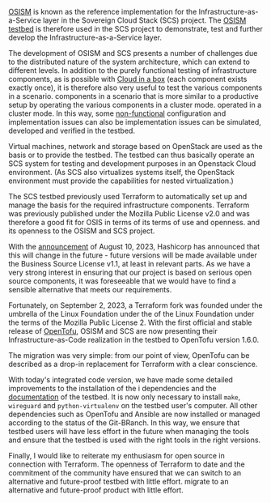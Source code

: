 
[OSISM](https://osism.github.io/) is known as the reference implementation for the Infrastructure-as-a-Service layer in the Sovereign Cloud Stack (SCS) project.
The [OSISM testbed](https://github.com/osism/testbed) is therefore used in the SCS project to demonstrate, test and further develop the Infrastructure-as-a-Service layer.

The development of OSISM and SCS presents a number of challenges due to the distributed nature of the system architecture,
which can extend to different levels. In addition to the purely functional testing of infrastructure components, as is possible with
[Cloud in a box](https://docs.scs.community/docs/iaas/guides/deploy-guide/examples/cloud-in-a-box) (each component exists exactly once), it is therefore also very useful to test the various components in a scenario.
components in a scenario that is more similar to a productive setup by operating the various components in a cluster mode.
operated in a cluster mode. In this way, some [non-functional](https://en.wikipedia.org/wiki/Non-functional_requirement) configuration and implementation issues can also be
implementation issues can be simulated, developed and verified in the testbed.

Virtual machines, network and storage based on OpenStack are used as the basis or to provide the testbed.
The testbed can thus basically operate an SCS system for testing and development purposes in an Openstack Cloud environment.
(As SCS also virtualizes systems itself, the OpenStack environment must provide the capabilities for nested virtualization.)

The SCS testbed previously used Terraform to automatically set up and manage the basis for the required infrastructure components.
Terraform was previously published under the Mozilla Public License v2.0 and was therefore a good fit for OSIS in terms of its terms of use and openness.
and its openness to the OSISM and SCS project.

With the [announcement](https://www.hashicorp.com/blog/hashicorp-adopts-business-source-license) of August 10, 2023, Hashicorp has announced that this will change in the future - future
versions will be made available under the Business Source License v1.1, at least in relevant parts.
As we have a very strong interest in ensuring that our project is based on serious open source components,
it was foreseeable that we would have to find a sensible alternative that meets our requirements.

Fortunately, on September 2, 2023, a Terraform fork was founded under the umbrella of the Linux Foundation under the
of the Linux Foundation under the terms of the Mozilla Public License 2.
With the first official and stable release of [OpenTofu](https://opentofu.org/), OSISM and SCS are now presenting their Infrastructure-as-Code
realization in the testbed to OpenTofu version 1.6.0.

The migration was very simple: from our point of view, OpenTofu can be described as a drop-in replacement for Terraform with a clear conscience.

With today's integrated code version, we have made some detailed improvements to the installation of the i
dependencies and the [documentation](https://docs.osism.tech/testbed/) of the testbed.
It is now only necessary to install `make`, `wireguard` and `python-virtualenv` on the testbed user's computer.
All other dependencies such as OpenTofu and Ansible are now installed or managed according to the status of the Git-BRanch.
In this way, we ensure that testbed users will have less effort in the future when managing the tools and
ensure that the testbed is used with the right tools in the right versions.

Finally, I would like to reiterate my enthusiasm for open source in connection with Terraform.
The openness of Terraform to date and the commitment of the community have ensured that we can switch to an alternative and future-proof testbed with little effort.
migrate to an alternative and future-proof product with little effort.

